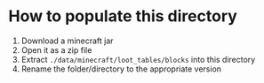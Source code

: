 # How to populate this directory

1. Download a minecraft jar
2. Open it as a zip file
3. Extract `./data/minecraft/loot_tables/blocks` into this directory
4. Rename the folder/directory to the appropriate version
